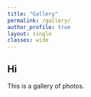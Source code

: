 ```yaml
---
title: "Gallery"
permalink: /gallery/
author_profile: true
layout: single
classes: wide
---
```



## Hi

This is a gallery of photos.
